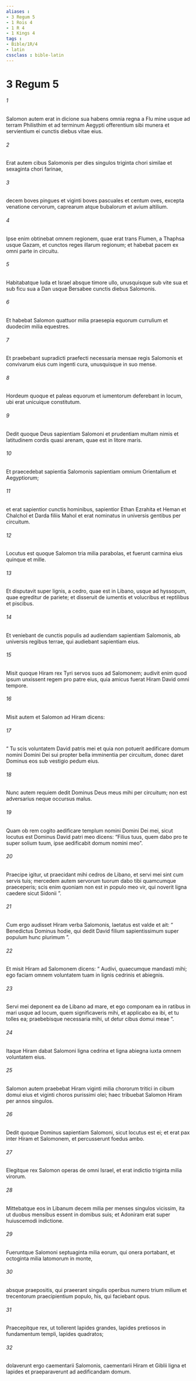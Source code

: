 ```yaml
---
aliases : 
- 3 Regum 5
- 1 Rois 4
- 1 R 4
- 1 Kings 4
tags : 
- Bible/1R/4
- latin
cssclass : bible-latin
---
```


# 3 Regum 5

###### 1
Salomon autem erat in dicione sua habens omnia regna a Flu mine usque ad terram Philisthim et ad terminum Aegypti offerentium sibi munera et servientium ei cunctis diebus vitae eius. 
###### 2
Erat autem cibus Salomonis per dies singulos triginta chori similae et sexaginta chori farinae, 
###### 3
decem boves pingues et viginti boves pascuales et centum oves, excepta venatione cervorum, caprearum atque bubalorum et avium altilium. 
###### 4
Ipse enim obtinebat omnem regionem, quae erat trans Flumen, a Thaphsa usque Gazam, et cunctos reges illarum regionum; et habebat pacem ex omni parte in circuitu. 
###### 5
Habitabatque Iuda et Israel absque timore ullo, unusquisque sub vite sua et sub ficu sua a Dan usque Bersabee cunctis diebus Salomonis. 
###### 6
Et habebat Salomon quattuor milia praesepia equorum currulium et duodecim milia equestres. 
###### 7
Et praebebant supradicti praefecti necessaria mensae regis Salomonis et convivarum eius cum ingenti cura, unusquisque in suo mense. 
###### 8
Hordeum quoque et paleas equorum et iumentorum deferebant in locum, ubi erat unicuique constitutum.
###### 9
Dedit quoque Deus sapientiam Salomoni et prudentiam multam nimis et latitudinem cordis quasi arenam, quae est in litore maris. 
###### 10
Et praecedebat sapientia Salomonis sapientiam omnium Orientalium et Aegyptiorum; 
###### 11
et erat sapientior cunctis hominibus, sapientior Ethan Ezrahita et Heman et Chalchol et Darda filiis Mahol et erat nominatus in universis gentibus per circuitum. 
###### 12
Locutus est quoque Salomon tria milia parabolas, et fuerunt carmina eius quinque et mille. 
###### 13
Et disputavit super lignis, a cedro, quae est in Libano, usque ad hyssopum, quae egreditur de pariete; et disseruit de iumentis et volucribus et reptilibus et piscibus. 
###### 14
Et veniebant de cunctis populis ad audiendam sapientiam Salomonis, ab universis regibus terrae, qui audiebant sapientiam eius.
###### 15
Misit quoque Hiram rex Tyri servos suos ad Salomonem; audivit enim quod ipsum unxissent regem pro patre eius, quia amicus fuerat Hiram David omni tempore. 
###### 16
Misit autem et Salomon ad Hiram dicens: 
###### 17
“ Tu scis voluntatem David patris mei et quia non potuerit aedificare domum nomini Domini Dei sui propter bella imminentia per circuitum, donec daret Dominus eos sub vestigio pedum eius. 
###### 18
Nunc autem requiem dedit Dominus Deus meus mihi per circuitum; non est adversarius neque occursus malus. 
###### 19
Quam ob rem cogito aedificare templum nomini Domini Dei mei, sicut locutus est Dominus David patri meo dicens: “Filius tuus, quem dabo pro te super solium tuum, ipse aedificabit domum nomini meo”. 
###### 20
Praecipe igitur, ut praecidant mihi cedros de Libano, et servi mei sint cum servis tuis; mercedem autem servorum tuorum dabo tibi quamcumque praeceperis; scis enim quoniam non est in populo meo vir, qui noverit ligna caedere sicut Sidonii ”.
###### 21
Cum ergo audisset Hiram verba Salomonis, laetatus est valde et ait: “ Benedictus Dominus hodie, qui dedit David filium sapientissimum super populum hunc plurimum ”. 
###### 22
Et misit Hiram ad Salomonem dicens: “ Audivi, quaecumque mandasti mihi; ego faciam omnem voluntatem tuam in lignis cedrinis et abiegnis. 
###### 23
Servi mei deponent ea de Libano ad mare, et ego componam ea in ratibus in mari usque ad locum, quem significaveris mihi, et applicabo ea ibi, et tu tolles ea; praebebisque necessaria mihi, ut detur cibus domui meae ”.
###### 24
Itaque Hiram dabat Salomoni ligna cedrina et ligna abiegna iuxta omnem voluntatem eius. 
###### 25
Salomon autem praebebat Hiram viginti milia chororum tritici in cibum domui eius et viginti choros purissimi olei; haec tribuebat Salomon Hiram per annos singulos. 
###### 26
Dedit quoque Dominus sapientiam Salomoni, sicut locutus est ei; et erat pax inter Hiram et Salomonem, et percusserunt foedus ambo.
###### 27
Elegitque rex Salomon operas de omni Israel, et erat indictio triginta milia virorum. 
###### 28
Mittebatque eos in Libanum decem milia per menses singulos vicissim, ita ut duobus mensibus essent in domibus suis; et Adoniram erat super huiuscemodi indictione. 
###### 29
Fueruntque Salomoni septuaginta milia eorum, qui onera portabant, et octoginta milia latomorum in monte, 
###### 30
absque praepositis, qui praeerant singulis operibus numero trium milium et trecentorum praecipientium populo, his, qui faciebant opus. 
###### 31
Praecepitque rex, ut tollerent lapides grandes, lapides pretiosos in fundamentum templi, lapides quadratos; 
###### 32
dolaverunt ergo caementarii Salomonis, caementarii Hiram et Giblii ligna et lapides et praeparaverunt ad aedificandam domum.
